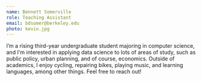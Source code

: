 ```yaml
---
name: Bennett Somerville
role: Teaching Assistant
email: bdsomer@berkeley.edu
photo: kevin.jpg
---
```


I’m a rising third-year undergraduate student majoring in computer science, and I'm interested in applying data science to lots of areas of study, such as public policy, urban planning, and of course, economics. Outside of academics, I enjoy cycling, repairing bikes, playing music, and learning languages, among other things. Feel free to reach out!
